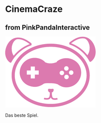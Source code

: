 # CinemaCraze
## from PinkPandaInteractive
![pinkpandainteractive](https://github.com/pinkpandainteractive/cinemacraze/blob/main/pinkpanda_logo.png?raw=true)

Das beste Spiel.
